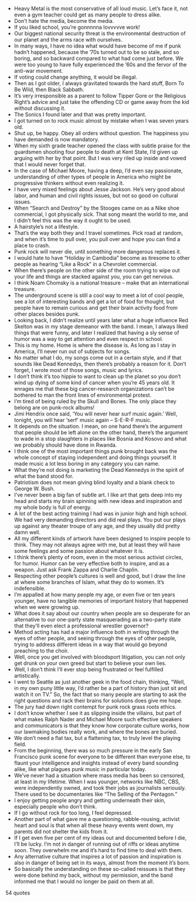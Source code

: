  - Heavy Metal is the most conservative of all loud music. Let’s face it, not even a gym teacher could get as many people to dress alike.
 - Don’t hate the media, become the media.
 - If you liked school, you’re gonnnnna lovvvvve work!
 - Our biggest national security threat is the environmental destruction of our planet and the arms race with ourselves.
 - In many ways, I have no idea what would have become of me if punk hadn’t happened, because the ’70s turned out to be so stale, and so boring, and so backward compared to what had come just before. We were too young to have fully experienced the ’60s and the fervor of the anti-war movement.
 - If voting could change anything, it would be illegal.
 - Then as I got older, I always gravitated towards the hard stuff, Born To Be Wild, then Black Sabbath.
 - It’s very irresponsible as a parent to follow Tipper Gore or the Religious Right’s advice and just take the offending CD or game away from the kid without discussing it.
 - The Sonics I found later and that was pretty important.
 - I got turned on to rock music almost by mistake when I was seven years old.
 - Shut up, be happy. Obey all orders without question. The happiness you have demanded is now mandatory.
 - When my sixth grade teacher opened the class with subtle praise for the guardsmen shooting four people to death at Kent State, I’d given up arguing with her by that point. But I was very riled up inside and vowed that I would never forget that.
 - In the case of Michael Moore, having a deep, I’d even say passionate, understanding of other types of people in America who might be progressive thinkers without even realizing it.
 - I have very mixed feelings about Jesse Jackson. He’s very good about labor, and human and civil rights issues, but not so good on cultural issues.
 - When “Search and Destroy” by the Stooges came on as a Nike shoe commercial, I got physically sick. That song meant the world to me, and I didn’t feel this was the way it ought to be used.
 - A hairstyle’s not a lifestyle.
 - That’s the way both they and I travel sometimes. Pick road at random, and when it’s time to pull over, you pull over and hope you can find a place to crash.
 - Punk rock will never die, until something more dangerous replaces it.
 - I would hate to have “Holiday in Cambodia” become as tiresome to other people as hearing “Like a Rock” in a Chevrolet commercial.
 - When there’s people on the other side of the room trying to wipe out your life and things are stacked against you, you can get nervous.
 - I think Noam Chomsky is a national treasure – make that an international treasure.
 - The underground scene is still a cool way to meet a lot of cool people, see a lot of interesting bands and get a lot of food for thought, but people have to remain curious and get their brain activity food from other places besides punk.
 - Looking back, I didn’t realize until years later what a huge influence Red Skelton was in my stage demeanor with the band. I mean, I always liked things that were funny, and later I realized that having a sly sense of humor was a way to get attention and even respect in school.
 - This is my home. Home is where the disease is. As long as I stay in America, I’ll never run out of subjects for songs.
 - No matter what I do, my songs come out in a certain style, and if that sounds like Dead Kennedys, then there’s probably a reason for it. Don’t forget, I wrote most of those songs, music and lyrics.
 - I don’t think it’s too hippie to want to clean up the planet so you don’t wind up dying of some kind of cancer when you’re 45 years old. It enrages me that these big cancer-research organizations can’t be bothered to man the front lines of environmental protest.
 - I’m tired of being ruled by the Skull and Bones. The only place they belong are on punk-rock albums!
 - Jimi Hendrix once said, ‘You will never hear surf music again.’ Well, tonight, you will hear ‘serf’ music again – S-E-R-F music.
 - It depends on the situation. I mean, on one hand there’s the argument that people should be left alone on the other hand, there’s the argument to wade in a stop slaughters in places like Bosnia and Kosovo and what we probably should have done in Rwanda.
 - I think one of the most important things punk brought back was the whole concept of staying independent and doing things yourself. It made music a lot less boring in any category you can name.
 - What they’re not doing is marketing the Dead Kennedys in the spirit of what the band stood for.
 - Patriotism does not mean giving blind loyalty and a blank check to George W. Bush.
 - I’ve never been a big fan of subtle art. I like art that gets deep into my head and starts my brain spinning with new ideas and inspiration and my whole body is full of energy.
 - A lot of the best acting training I had was in junior high and high school. We had very demanding directors and did real plays. You put our plays up against any theater troupe of any age, and they usually did pretty damn well.
 - All my different kinds of artwork have been designed to inspire people to think. They may not always agree with me, but at least they will have some feelings and some passion about whatever it is.
 - I think there’s plenty of room, even in the most serious activist circles, for humor. Humor can be very effective both to inspire, and as a weapon. Just ask Frank Zappa and Charlie Chaplin.
 - Respecting other people’s cultures is well and good, but I draw the line at where some branches of Islam, what they do to women. It’s indefensible.
 - I’m appalled at how many people my age, or even five or ten years younger, have no tangible memories of important history that happened when we were growing up.
 - What does it say about our country when people are so desperate for an alternative to our one-party state masquerading as a two-party state that they’ll even elect a professional wrestler governor?
 - Method acting has had a major influence both in writing through the eyes of other people, and seeing through the eyes of other people, trying to address different ideas in a way that would go beyond preaching to the choir.
 - Well, once you get involved with bloodsport litigation, you can not only get drunk on your own greed but start to believe your own lies.
 - Well, I don’t think I’ll ever stop being frustrated or feel fulfilled artistically.
 - I went to Seattle as just another geek in the food chain, thinking, “Well, in my own puny little way, I’d rather be a part of history than just sit and watch it on TV.” So, the fact that so many people are starting to ask the right questions and rack their brains for solutions does give me hope.
 - The jury had down right contempt for punk rock grass roots ethics.
 - I don’t know whether I see it as slipping inside the villains, but part of what makes Ralph Nader and Michael Moore such effective speakers and communicators is that they know how corporate culture works, how our lawmaking bodies really work, and where the bones are buried.
 - We don’t need a flat tax, but a flattening tax, to truly level the playing field.
 - From the beginning, there was so much pressure in the early San Francisco punk scene for everyone to be different than everyone else, to flaunt your intelligence and insights instead of every band sounding alike, like what plagues punk music in particular today.
 - We’ve never had a situation where mass media has been so censored, at least in my lifetime. When I was younger, networks like NBC, CBS, were independently owned, and took their jobs as journalists seriously. There used to be documentaries like “The Selling of the Pentagon.”
 - I enjoy getting people angry and getting underneath their skin, especially people who don’t think.
 - If I go without rock for too long, I feel depressed.
 - Another part of what gave me a questioning, rabble-rousing, activist heart and soul is that when all these heavy events went down, my parents did not shelter the kids from it.
 - If I get even five per cent of my ideas out and documented before I die, I’ll be lucky. I’m not in danger of running out of riffs or ideas anytime soon. They overwhelm me and it’s hard to find time to deal with them.
 - Any alternative culture that inspires a lot of passion and inspiration is also in danger of being set in its ways, almost from the moment it’s born.
 - So basically the understanding on these so-called reissues is that they were done behind my back, without my permission, and the band informed me that I would no longer be paid on them at all.

54 quotes